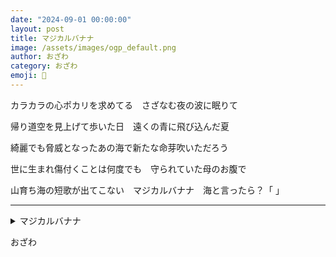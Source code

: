 ```yaml
---
date: "2024-09-01 00:00:00"
layout: post
title: マジカルバナナ
image: /assets/images/ogp_default.png
author: おざわ
category: おざわ
emoji: 🧢
---
```


<div class="tanka-area"><div class="tanka">
<p>カラカラの心ポカリを求めてる　さざなむ夜の波に眠りて</p>

<p>帰り道空を見上げて歩いた日　遠くの青に飛び込んだ夏</p>

<p>綺麗でも脅威となったあの海で新たな命芽吹いただろう</p>

<p>世に生まれ傷付くことは何度でも　守られていた母のお腹で</p>

<p>山育ち海の短歌が出てこない　マジカルバナナ　海と言ったら？「    」</p>

</div></div>

---

<details><summary>マジカルバナナ</summary>
カラカラの心ポカリを求めてる　さざなむ夜の波に眠りて<br />
帰り道空を見上げて歩いた日　遠くの青に飛び込んだ夏<br />
綺麗でも脅威となったあの海で新たな命芽吹いただろう<br />
世に生まれ傷付くことは何度でも　守られていた母のお腹で<br />
山育ち海の短歌が出てこない　マジカルバナナ　海と言ったら？「    」<br />
<br />

</details>

おざわ
